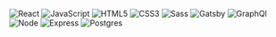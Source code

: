 <p>
  <img alt="React" src="https://img.shields.io/badge/React-61DAFB?logo=react&logoColor=white&style=for-the-badge" />
  <img alt="JavaScript" src="https://img.shields.io/badge/JavaScript-F7DF1E?logo=javascript&logoColor=white&style=for-the-badge" />
  <img alt="HTML5" src="https://img.shields.io/badge/HTML-E34F26?logo=html5&logoColor=white&style=for-the-badge" />
  <img alt="CSS3" src="https://img.shields.io/badge/CSS-1572B6?logo=css3&logoColor=white&style=for-the-badge" />
  <img alt="Sass" src="https://img.shields.io/badge/Sass-CC6699?logo=sass&logoColor=white&style=for-the-badge" />
  <img alt="Gatsby" src="https://img.shields.io/badge/Gatsby-663399?logo=gatsby&logoColor=white&style=for-the-badge" />
  <img alt="GraphQl" src="https://img.shields.io/badge/GraphQL-E10098?logo=graphql&logoColor=white&style=for-the-badge" />
  <img alt="Node" src="https://img.shields.io/badge/Node-9acd32?logo=nodejs&logoColor=white&style=for-the-badge" />
  <img alt="Express" src="https://img.shields.io/badge/Express-dddddd?logo=express&logoColor=white&style=for-the-badge" />
  <img alt="Postgres" src="https://img.shields.io/badge/Postgres-3895d3?logo=postgres&logoColor=white&style=for-the-badge" />
 
</p>


